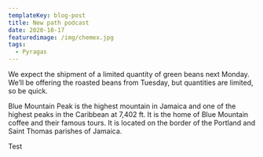 ```yaml
---
templateKey: blog-post
title: New path podcast
date: 2020-10-17
featuredimage: /img/chemex.jpg
tags:
  - Pyragas
---
```


We expect the shipment of a limited quantity of green beans next Monday. We’ll be offering the roasted beans from Tuesday, but quantities are limited, so be quick.

Blue Mountain Peak is the highest mountain in Jamaica and one of the highest peaks in the Caribbean at 7,402 ft. It is the home of Blue Mountain coffee and their famous tours. It is located on the border of the Portland and Saint Thomas parishes of Jamaica.

<Divider />

Test
